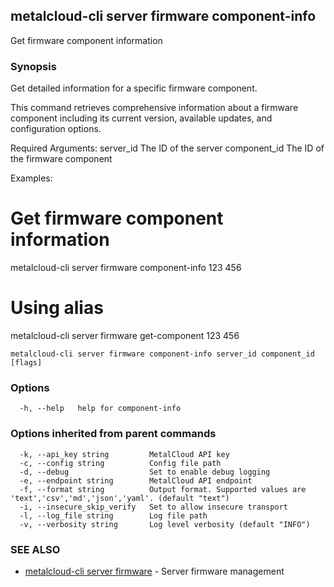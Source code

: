 ## metalcloud-cli server firmware component-info

Get firmware component information

### Synopsis

Get detailed information for a specific firmware component.

This command retrieves comprehensive information about a firmware component
including its current version, available updates, and configuration options.

Required Arguments:
  server_id              The ID of the server
  component_id           The ID of the firmware component

Examples:
  # Get firmware component information
  metalcloud-cli server firmware component-info 123 456

  # Using alias
  metalcloud-cli server firmware get-component 123 456


```
metalcloud-cli server firmware component-info server_id component_id [flags]
```

### Options

```
  -h, --help   help for component-info
```

### Options inherited from parent commands

```
  -k, --api_key string         MetalCloud API key
  -c, --config string          Config file path
  -d, --debug                  Set to enable debug logging
  -e, --endpoint string        MetalCloud API endpoint
  -f, --format string          Output format. Supported values are 'text','csv','md','json','yaml'. (default "text")
  -i, --insecure_skip_verify   Set to allow insecure transport
  -l, --log_file string        Log file path
  -v, --verbosity string       Log level verbosity (default "INFO")
```

### SEE ALSO

* [metalcloud-cli server firmware](metalcloud-cli_server_firmware.md)	 - Server firmware management

